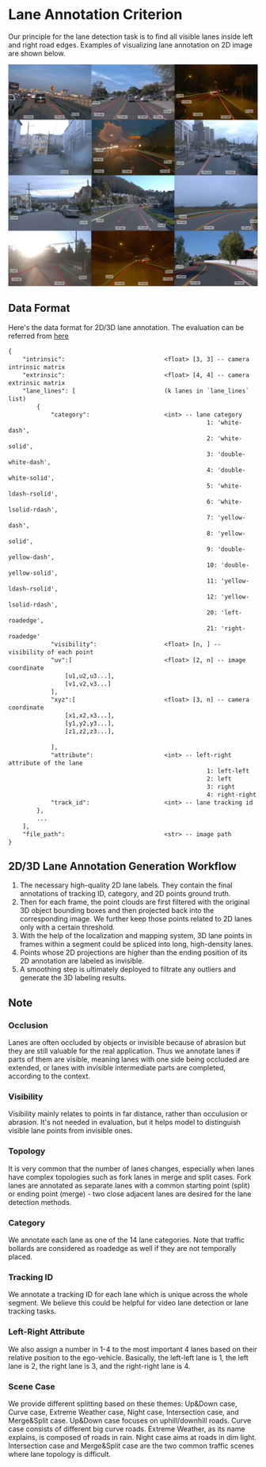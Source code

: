 # Lane Annotation Criterion
Our principle for the lane detection task is to find all visible lanes inside left and right road edges. Examples of visualizing lane annotation on 2D image are shown below.

![](sup-dataset-lane-1.png) 

## Data Format
Here's the data format for 2D/3D lane annotation. The evaluation can be referred from [here](../../eval/LANE_evaluation/README.md)
```
{
    "intrinsic":                            <float> [3, 3] -- camera intrinsic matrix
    "extrinsic":                            <float> [4, 4] -- camera extrinsic matrix
    "lane_lines": [                         (k lanes in `lane_lines` list)
        {
            "category":                     <int> -- lane category
                                                        1: 'white-dash',
                                                        2: 'white-solid',
                                                        3: 'double-white-dash',
                                                        4: 'double-white-solid',
                                                        5: 'white-ldash-rsolid',
                                                        6: 'white-lsolid-rdash',
                                                        7: 'yellow-dash',
                                                        8: 'yellow-solid',
                                                        9: 'double-yellow-dash',
                                                        10: 'double-yellow-solid',
                                                        11: 'yellow-ldash-rsolid',
                                                        12: 'yellow-lsolid-rdash',
                                                        20: 'left-roadedge',
                                                        21: 'right-roadedge'
            "visibility":                   <float> [n, ] -- visibility of each point
            "uv":[                          <float> [2, n] -- image coordinate
                [u1,u2,u3...],
                [v1,v2,v3...]
            ],
            "xyz":[                         <float> [3, n] -- camera coordinate
                [x1,x2,x3...],
                [y1,y2,y3...],
                [z1,z2,z3...],

            ],
            "attribute":                    <int> -- left-right attribute of the lane
                                                        1: left-left
                                                        2: left
                                                        3: right
                                                        4: right-right
            "track_id":                     <int> -- lane tracking id
        },
        ...
    ],
    "file_path":                            <str> -- image path
}
```


## 2D/3D Lane Annotation Generation Workflow
1. The necessary high-quality 2D lane labels. They contain the final annotations of tracking ID, category, and 2D points ground truth. 
2. Then for each frame, the point clouds are first filtered with the original 3D object bounding boxes and then projected back into the corresponding image. We further keep those points related to 2D lanes only with a certain threshold.
3. With the help of the localization and mapping system, 3D lane points in frames within a segment could be spliced into long, high-density lanes. 
4. Points whose 2D projections are higher than the ending position of its 2D annotation are labeled as invisible.
5. A smoothing step is ultimately deployed to filtrate any outliers and generate the 3D labeling results.


## Note
### Occlusion
Lanes are often occluded by objects or invisible because of abrasion but they are still valuable for the real application. Thus we annotate lanes if parts of them are visible, meaning lanes with one side being occluded are extended, or lanes with invisible intermediate parts are completed, according to the context.
### Visibility
Visibility mainly relates to points in far distance, rather than occulusion or abrasion. It's not needed in evaluation, but it helps model to distinguish visible lane points from invisible ones.
### Topology
It is very common that the number of lanes changes, especially when lanes have complex topologies such as fork lanes in merge and split cases. Fork lanes are annotated as separate lanes with a common starting point (split) or ending point (merge) - two close adjacent lanes are desired for the lane detection methods.
### Category
We annotate each lane as one of the 14 lane categories. Note that traffic bollards are considered as roadedge as well if they are not temporally placed.
### Tracking ID
We annotate a tracking ID for each lane which is unique across the whole segment. We believe this could be helpful for video lane detection or lane tracking tasks. 
### Left-Right Attribute
We also assign a number in 1-4 to the most important 4 lanes based on their relative position to the ego-vehicle. Basically, the left-left lane is 1, the left lane is 2, the right lane is 3, and the right-right lane is 4.
### Scene Case
We provide different splitting based on these themes: Up&Down case, Curve case, Extreme Weather case, Night case, Intersection case, and Merge&Split case. Up&Down case focuses on uphill/downhill roads. Curve case consists of different big curve roads. Extreme Weather, as its name explains, is composed of roads in rain. Night case aims at roads in dim light. Intersection case and Merge&Split case are the two common traffic scenes where lane topology is difficult.


